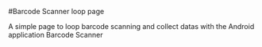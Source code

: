 #Barcode Scanner loop page

A simple page to loop barcode scanning and collect datas with the Android application Barcode Scanner